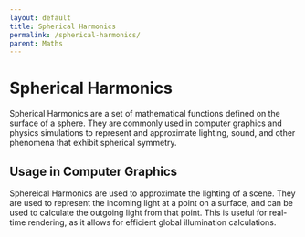 ```yaml
---
layout: default
title: Spherical Harmonics
permalink: /spherical-harmonics/
parent: Maths
---
```


# Spherical Harmonics

Spherical Harmonics are a set of mathematical functions defined on the surface of a sphere. They are commonly used in computer graphics and physics simulations to represent and approximate lighting, sound, and other phenomena that exhibit spherical symmetry.


## Usage in Computer Graphics

Sphereical Harmonics are used to approximate the lighting of a scene. They are used to represent the incoming light at a point on a surface, and can be used to calculate the outgoing light from that point. This is useful for real-time rendering, as it allows for efficient global illumination calculations.